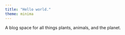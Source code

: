 ```yaml
---
title: "Hello world."
theme: minima
---
```


A blog space for all things plants, animals, and the planet.
